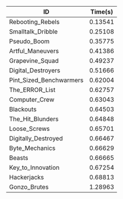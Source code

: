 |ID|Time(s)|
|-|-|
|Rebooting_Rebels|0.13541|
|Smalltalk_Dribble|0.25108|
|Pseudo_Boom|0.35775|
|Artful_Maneuvers|0.41386|
|Grapevine_Squad|0.49237|
|Digital_Destroyers|0.51666|
|Pint_Sized_Benchwarmers|0.62004|
|The_ERROR_List|0.62757|
|Computer_Crew|0.63043|
|Blackouts|0.64503|
|The_Hit_Blunders|0.64848|
|Loose_Screws|0.65701|
|Digitally_Destroyed|0.66467|
|Byte_Mechanics|0.66629|
|Beasts|0.66665|
|Key_to_Innovation|0.67254|
|Hackerjacks|0.68813|
|Gonzo_Brutes|1.28963|
